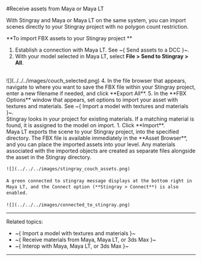 #Receive assets from Maya or Maya LT

With Stingray and Maya or Maya LT on the same system, you can import scenes directly to your Stingray project with no polygon count restriction.

**To import FBX assets to your Stingray project **

1. Establish a connection with Maya LT. See ~{ Send assets to a DCC }~.
2. With your model selected in Maya LT, select **File > Send to Stingray > All**.
<br>
![](../../../images/couch_selected.png)
4. In the file browser that appears, navigate to where you want to save the FBX file within your Stingray project, enter a new filename if needed, and click **Export All**.
5. In the **FBX Options** window that appears, set options to import your asset with textures and materials. See ~{ Import a model with textures and materials }~.
<br>
Stingray looks in your project for existing materials. If a matching material is found, it is assigned to the model on import.
1. Click **Import**.
<br>
	Maya LT exports the scene to your Stingray project, into the specified directory. The FBX file is available immediately in the **Asset Browser**, and you can place the imported assets into your level. Any materials associated with the imported objects are created as separate files alongside the asset in the Stingray directory.

	![](../../../images/stingray_couch_assets.png)

	A green connected to stingray message displays at the bottom right in Maya LT, and the Connect option (**Stingray > Connect**) is also enabled.

	![](../../../images/connected_to_stingray.png)

---
Related topics:
- ~{ Import a model with textures and materials }~
- ~{ Receive materials from Maya, Maya LT, or 3ds Max }~
- ~{ Interop with Maya, Maya LT, or 3ds Max }~
---
